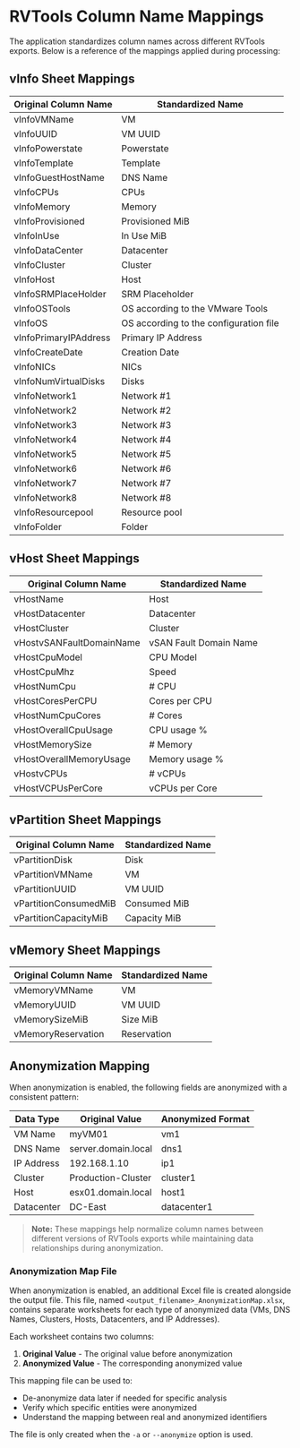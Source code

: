 # RVTools Column Name Mappings

The application standardizes column names across different RVTools exports. Below is a reference of the mappings applied during processing:

## vInfo Sheet Mappings

| Original Column Name  | Standardized Name                      |
| --------------------- | -------------------------------------- |
| vInfoVMName           | VM                                     |
| vInfoUUID             | VM UUID                                |
| vInfoPowerstate       | Powerstate                             |
| vInfoTemplate         | Template                               |
| vInfoGuestHostName    | DNS Name                               |
| vInfoCPUs             | CPUs                                   |
| vInfoMemory           | Memory                                 |
| vInfoProvisioned      | Provisioned MiB                        |
| vInfoInUse            | In Use MiB                             |
| vInfoDataCenter       | Datacenter                             |
| vInfoCluster          | Cluster                                |
| vInfoHost             | Host                                   |
| vInfoSRMPlaceHolder   | SRM Placeholder                        |
| vInfoOSTools          | OS according to the VMware Tools       |
| vInfoOS               | OS according to the configuration file |
| vInfoPrimaryIPAddress | Primary IP Address                     |
| vInfoCreateDate       | Creation Date                          |
| vInfoNICs             | NICs                                   |
| vInfoNumVirtualDisks  | Disks                                  |
| vInfoNetwork1         | Network #1                             |
| vInfoNetwork2         | Network #2                             |
| vInfoNetwork3         | Network #3                             |
| vInfoNetwork4         | Network #4                             |
| vInfoNetwork5         | Network #5                             |
| vInfoNetwork6         | Network #6                             |
| vInfoNetwork7         | Network #7                             |
| vInfoNetwork8         | Network #8                             |
| vInfoResourcepool     | Resource pool                          |
| vInfoFolder           | Folder                                 |

## vHost Sheet Mappings

| Original Column Name     | Standardized Name      |
| ------------------------ | ---------------------- |
| vHostName                | Host                   |
| vHostDatacenter          | Datacenter             |
| vHostCluster             | Cluster                |
| vHostvSANFaultDomainName | vSAN Fault Domain Name |
| vHostCpuModel            | CPU Model              |
| vHostCpuMhz              | Speed                  |
| vHostNumCpu              | # CPU                  |
| vHostCoresPerCPU         | Cores per CPU          |
| vHostNumCpuCores         | # Cores                |
| vHostOverallCpuUsage     | CPU usage %            |
| vHostMemorySize          | # Memory               |
| vHostOverallMemoryUsage  | Memory usage %         |
| vHostvCPUs               | # vCPUs                |
| vHostVCPUsPerCore        | vCPUs per Core         |

## vPartition Sheet Mappings

| Original Column Name  | Standardized Name |
| --------------------- | ----------------- |
| vPartitionDisk        | Disk              |
| vPartitionVMName      | VM                |
| vPartitionUUID        | VM UUID           |
| vPartitionConsumedMiB | Consumed MiB      |
| vPartitionCapacityMiB | Capacity MiB      |

## vMemory Sheet Mappings

| Original Column Name | Standardized Name |
| -------------------- | ----------------- |
| vMemoryVMName        | VM                |
| vMemoryUUID          | VM UUID           |
| vMemorySizeMiB       | Size MiB          |
| vMemoryReservation   | Reservation       |

## Anonymization Mapping

When anonymization is enabled, the following fields are anonymized with a consistent pattern:

| Data Type  | Original Value      | Anonymized Format |
| ---------- | ------------------- | ----------------- |
| VM Name    | myVM01              | vm1               |
| DNS Name   | server.domain.local | dns1              |
| IP Address | 192.168.1.10        | ip1               |
| Cluster    | Production-Cluster  | cluster1          |
| Host       | esx01.domain.local  | host1             |
| Datacenter | DC-East             | datacenter1       |

> **Note:** These mappings help normalize column names between different versions of RVTools exports while maintaining data relationships during anonymization.

### Anonymization Map File

When anonymization is enabled, an additional Excel file is created alongside the output file. This file, named `<output_filename>_AnonymizationMap.xlsx`, contains separate worksheets for each type of anonymized data (VMs, DNS Names, Clusters, Hosts, Datacenters, and IP Addresses).

Each worksheet contains two columns:

1. **Original Value** - The original value before anonymization
2. **Anonymized Value** - The corresponding anonymized value

This mapping file can be used to:

-   De-anonymize data later if needed for specific analysis
-   Verify which specific entities were anonymized
-   Understand the mapping between real and anonymized identifiers

The file is only created when the `-a` or `--anonymize` option is used.
